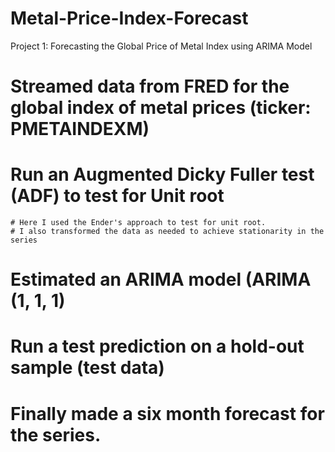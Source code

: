 # Metal-Price-Index-Forecast
Project 1: Forecasting the Global Price of Metal Index using ARIMA Model
  # Streamed data from FRED for the global index of metal prices (ticker: PMETAINDEXM)
  # Run an Augmented Dicky Fuller test (ADF) to test for Unit root
    # Here I used the Ender's approach to test for unit root.
    # I also transformed the data as needed to achieve stationarity in the series
  # Estimated an ARIMA model (ARIMA (1, 1, 1)
  # Run a test prediction on a hold-out sample (test data)
  # Finally made a six month forecast for the series.
  
